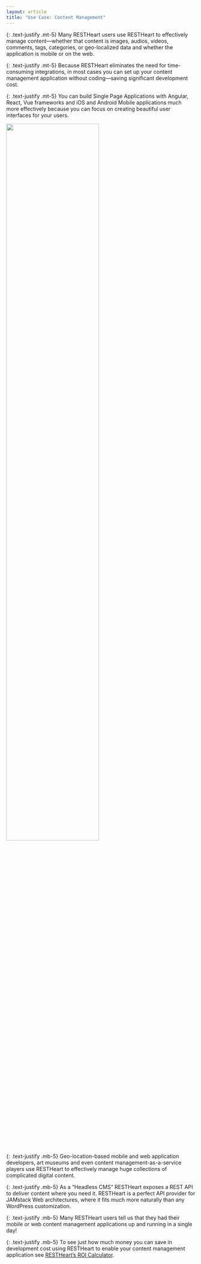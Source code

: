```yaml
---
layout: article
title: "Use Case: Content Management"
---
```


{: .text-justify .mt-5}
Many RESTHeart users use RESTHeart to effectively manage content—whether that content is images, audios, videos, comments, tags, categories, or geo-localized data and whether the application is mobile or on the web.

{: .text-justify .mt-5}
Because RESTHeart eliminates the need for time-consuming integrations, in most cases you can set up your content management application without coding—saving significant development cost.

{: .text-justify .mt-5}
You can build Single Page Applications with Angular, React, Vue frameworks and iOS and Android Mobile applications much more effectively because you can focus on creating beautiful user interfaces for your users.

<img src="/images/restheart-content-mgmt.svg" width="70%" height="auto" class="mx-auto d-block img-responsive" />

{: .text-justify .mb-5}
Geo-location-based mobile and web application developers, art museums and even content management-as-a-service players use RESTHeart to effectively manage huge collections of complicated digital content. 

{: .text-justify .mb-5}
As a “Headless CMS” RESTHeart exposes a REST API to deliver content where you need it. RESTHeart is a perfect API provider for JAMstack Web architectures, where it fits much more naturally than any WordPress customization.

{: .text-justify .mb-5}
Many RESTHeart users tell us that they had their mobile or web content management applications up and running in a single day!

{: .text-justify .mb-5}
To see just how much money you can save in development cost using RESTHeart to enable your content management application see [RESTHeart’s ROI Calculator](../../editions#roi-calculator).


